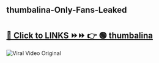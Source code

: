 
 ## thumbalina-Only-Fans-Leaked

# <h2><a href="https://clipsfans.com/thumbalina&ref=git">🔗 Click to LINKS ⏩⏩ 👉 🟢 thumbalina </a></h2>

<a href="https://clipsfans.com/thumbalina&ref=git" rel="nofollow" data-target="animated-image.originalLink"><img src="https://i.ibb.co.com/xMMVF88/686577567.gif" alt="Viral Video Original" style="max-width: 100%; display: inline-block;" data-target="animated-image.originalImage"></a>
